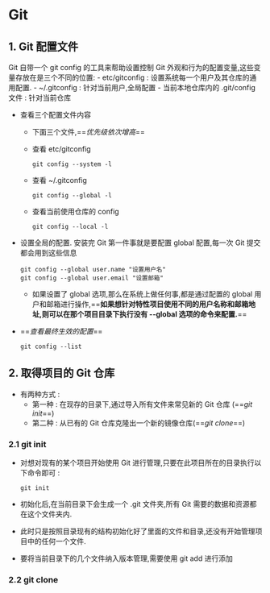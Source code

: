 # Git
## 1. Git 配置文件
Git 自带一个 git config 的工具来帮助设置控制 Git 外观和行为的配置变量,这些变量存放在是三个不同的位置:
    - etc/gitconfig : 设置系统每一个用户及其仓库的通用配置.
    - ~/.gitconfig : 针对当前用户,全局配置
    - 当前本地仓库内的 .git/config 文件 : 针对当前仓库

- 查看三个配置文件内容
    - 下面三个文件,==*优先级依次增高*==
    - 查看 etc/gitconfig
    
        ```shell
        git config --system -l
        ```
 
    - 查看 ~/.gitconfig
        
        ```shell
        git config --global -l
        ```
    
    - 查看当前使用仓库的 config
        
        ```shell
        git config --local -l
        ```
    
- 设置全局的配置. 安装完 Git 第一件事就是要配置 global 配置,每一次 Git 提交都会用到这些信息


    ```shell
    git config --global user.name "设置用户名"
    git config --global user.email "设置邮箱" 
    ```
    
    - 如果设置了 global 选项,那么在系统上做任何事,都是通过配置的 global 用户和邮箱进行操作,==**如果想针对特性项目使用不同的用户名称和邮箱地址,则可以在那个项目目录下执行没有 --global 选项的命令来配置.**==

- ==*查看最终生效的配置*==

    ```shell
    git config --list
    ```
    
    
## 2. 取得项目的 Git 仓库
- 有两种方式 : 
    - 第一种 : 在现存的目录下,通过导入所有文件来常见新的 Git 仓库 (==*git init*==)
    - 第二种 : 从已有的 Git 仓库克隆出一个新的镜像仓库(==*git clone*==)

### 2.1 git init
- 对想对现有的某个项目开始使用 Git 进行管理,只要在此项目所在的目录执行以下命令即可 : 

    ```shell
    git init 
    ```

- 初始化后,在当前目录下会生成一个 .git 文件夹,所有 Git 需要的数据和资源都在这个文件夹内.
- 此时只是按照目录现有的结构初始化好了里面的文件和目录,还没有开始管理项目中的任何一个文件.
- 要将当前目录下的几个文件纳入版本管理,需要使用 git add 进行添加


### 2.2 git clone 